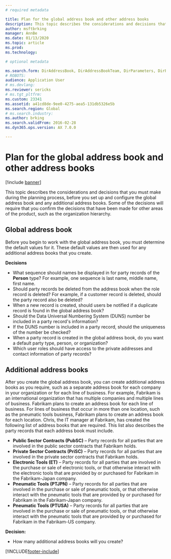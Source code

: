 ```yaml
---
# required metadata

title: Plan for the global address book and other address books
description: This topic describes the considerations and decisions that you must make during the planning process, before you set up and configure the global address book and any additional address books.
author: msftbrking 
manager: AnnBe
ms.date: 01/13/2020
ms.topic: article
ms.prod: 
ms.technology: 

# optional metadata

ms.search.form: DirAddressBook, DirAddressBookTeam, DirParameters, DirPartyTable
# ROBOTS: 
audience: Application User
# ms.devlang: 
ms.reviewer: sericks
# ms.tgt_pltfrm: 
ms.custom: 23341
ms.assetid: a41cd8de-9ee0-4275-aea5-131db5326e5b
ms.search.region: Global
# ms.search.industry: 
ms.author: brking
ms.search.validFrom: 2016-02-28
ms.dyn365.ops.version: AX 7.0.0

---
```


# Plan for the global address book and other address books

[!include [banner](../includes/banner.md)]

This topic describes the considerations and decisions that you must make during the planning process, before you set up and configure the global address book and any additional address books. Some of the decisions will require that you confirm the decisions that have been made for other areas of the product, such as the organization hierarchy.

## Global address book

Before you begin to work with the global address book, you must determine the default values for it. These default values are then used for any additional address books that you create.

**Decisions**

- What sequence should names be displayed in for party records of the **Person** type? For example, one sequence is last name, middle name, first name.
- Should party records be deleted from the address book when the role record is deleted? For example, if a customer record is deleted, should the party record also be deleted?
- When a new record is created, should users be notified if a duplicate record is found in the global address book?
- Should the Data Universal Numbering System (DUNS) number be included in a party record's information?
- If the DUNS number is included in a party record, should the uniqueness of the number be checked?
- When a party record is created in the global address book, do you want a default party type, person, or organization?
- Which user roles should have access to the private addresses and contact information of party records?

## Additional address books

After you create the global address book, you can create additional address books as you require, such as a separate address book for each company in your organization or for each line of business. For example, Fabrikam is an international organization that has multiple companies and multiple lines of business. Fabrikam plans to create an address book for each line of business. For lines of business that occur in more than one location, such as the pneumatic tools business, Fabrikam plans to create an address book for each location. Chris, the IT manager at Fabrikam, has created the following list of address books that are required. This list also describes the party records that each address book must include.

- **Public Sector Contracts (PubSC)** – Party records for all parties that are involved in the public sector contracts that Fabrikam holds.
- **Private Sector Contracts (PriSC)** – Party records for all parties that are involved in the private sector contracts that Fabrikam holds.
- **Electronic Tools (ET)** – Party records for all parties that are involved in the purchase or sale of electronic tools, or that otherwise interact with the electronic tools that are provided by or purchased for Fabrikam in the Fabrikam-Japan company.
- **Pneumatic Tools (PTJPN)** – Party records for all parties that are involved in the purchase or sale of pneumatic tools, or that otherwise interact with the pneumatic tools that are provided by or purchased for Fabrikam in the Fabrikam-Japan company.
- **Pneumatic Tools (PTUSA)** – Party records for all parties that are involved in the purchase or sale of pneumatic tools, or that otherwise interact with the pneumatic tools that are provided by or purchased for Fabrikam in the Fabrikam-US company.

**Decision:**

- How many additional address books will you create?


[!INCLUDE[footer-include](../../../includes/footer-banner.md)]